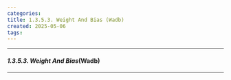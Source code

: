 ```yaml
---
categories: 
title: 1.3.5.3. Weight And Bias (Wadb)
created: 2025-05-06
tags:
---
```

---
#### *1.3.5.3. Weight And Bias*(Wadb)
---


